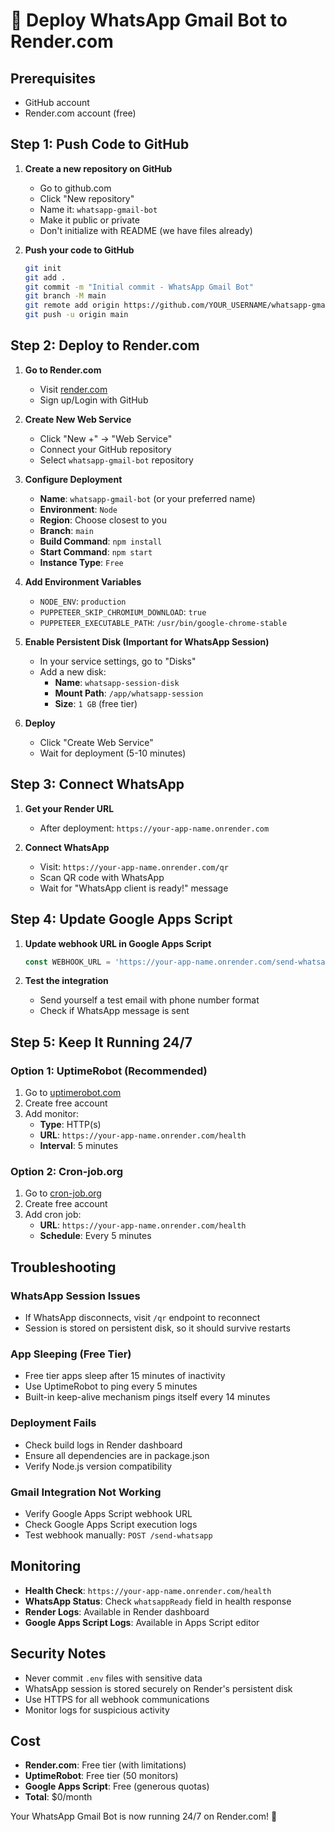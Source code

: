 # 🚀 Deploy WhatsApp Gmail Bot to Render.com

## Prerequisites
- GitHub account
- Render.com account (free)

## Step 1: Push Code to GitHub

1. **Create a new repository on GitHub**
   - Go to github.com
   - Click "New repository"
   - Name it: `whatsapp-gmail-bot`
   - Make it public or private
   - Don't initialize with README (we have files already)

2. **Push your code to GitHub**
   ```bash
   git init
   git add .
   git commit -m "Initial commit - WhatsApp Gmail Bot"
   git branch -M main
   git remote add origin https://github.com/YOUR_USERNAME/whatsapp-gmail-bot.git
   git push -u origin main
   ```

## Step 2: Deploy to Render.com

1. **Go to Render.com**
   - Visit [render.com](https://render.com)
   - Sign up/Login with GitHub

2. **Create New Web Service**
   - Click "New +" → "Web Service"
   - Connect your GitHub repository
   - Select `whatsapp-gmail-bot` repository

3. **Configure Deployment**
   - **Name**: `whatsapp-gmail-bot` (or your preferred name)
   - **Environment**: `Node`
   - **Region**: Choose closest to you
   - **Branch**: `main`
   - **Build Command**: `npm install`
   - **Start Command**: `npm start`
   - **Instance Type**: `Free`

4. **Add Environment Variables**
   - `NODE_ENV`: `production`
   - `PUPPETEER_SKIP_CHROMIUM_DOWNLOAD`: `true`
   - `PUPPETEER_EXECUTABLE_PATH`: `/usr/bin/google-chrome-stable`

5. **Enable Persistent Disk (Important for WhatsApp Session)**
   - In your service settings, go to "Disks"
   - Add a new disk:
     - **Name**: `whatsapp-session-disk`
     - **Mount Path**: `/app/whatsapp-session`
     - **Size**: `1 GB` (free tier)

6. **Deploy**
   - Click "Create Web Service"
   - Wait for deployment (5-10 minutes)

## Step 3: Connect WhatsApp

1. **Get your Render URL**
   - After deployment: `https://your-app-name.onrender.com`

2. **Connect WhatsApp**
   - Visit: `https://your-app-name.onrender.com/qr`
   - Scan QR code with WhatsApp
   - Wait for "WhatsApp client is ready!" message

## Step 4: Update Google Apps Script

1. **Update webhook URL in Google Apps Script**
   ```javascript
   const WEBHOOK_URL = 'https://your-app-name.onrender.com/send-whatsapp';
   ```

2. **Test the integration**
   - Send yourself a test email with phone number format
   - Check if WhatsApp message is sent

## Step 5: Keep It Running 24/7

### Option 1: UptimeRobot (Recommended)
1. Go to [uptimerobot.com](https://uptimerobot.com)
2. Create free account
3. Add monitor:
   - **Type**: HTTP(s)
   - **URL**: `https://your-app-name.onrender.com/health`
   - **Interval**: 5 minutes

### Option 2: Cron-job.org
1. Go to [cron-job.org](https://cron-job.org)
2. Create free account
3. Add cron job:
   - **URL**: `https://your-app-name.onrender.com/health`
   - **Schedule**: Every 5 minutes

## Troubleshooting

### WhatsApp Session Issues
- If WhatsApp disconnects, visit `/qr` endpoint to reconnect
- Session is stored on persistent disk, so it should survive restarts

### App Sleeping (Free Tier)
- Free tier apps sleep after 15 minutes of inactivity
- Use UptimeRobot to ping every 5 minutes
- Built-in keep-alive mechanism pings itself every 14 minutes

### Deployment Fails
- Check build logs in Render dashboard
- Ensure all dependencies are in package.json
- Verify Node.js version compatibility

### Gmail Integration Not Working
- Verify Google Apps Script webhook URL
- Check Google Apps Script execution logs
- Test webhook manually: `POST /send-whatsapp`

## Monitoring

- **Health Check**: `https://your-app-name.onrender.com/health`
- **WhatsApp Status**: Check `whatsappReady` field in health response
- **Render Logs**: Available in Render dashboard
- **Google Apps Script Logs**: Available in Apps Script editor

## Security Notes

- Never commit `.env` files with sensitive data
- WhatsApp session is stored securely on Render's persistent disk
- Use HTTPS for all webhook communications
- Monitor logs for suspicious activity

## Cost

- **Render.com**: Free tier (with limitations)
- **UptimeRobot**: Free tier (50 monitors)
- **Google Apps Script**: Free (generous quotas)
- **Total**: $0/month

Your WhatsApp Gmail Bot is now running 24/7 on Render.com! 🎉